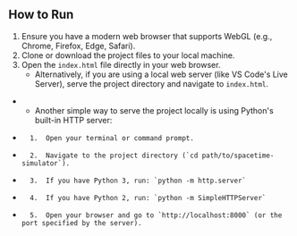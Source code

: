 
## How to Run

1.  Ensure you have a modern web browser that supports WebGL (e.g., Chrome, Firefox, Edge, Safari).
2.  Clone or download the project files to your local machine.
3.  Open the `index.html` file directly in your web browser.
    *   Alternatively, if you are using a local web server (like VS Code's Live Server), serve the project directory and navigate to `index.html`.
+   *   Another simple way to serve the project locally is using Python's built-in HTTP server:
+       1.  Open your terminal or command prompt.
+       2.  Navigate to the project directory (`cd path/to/spacetime-simulator`).
+       3.  If you have Python 3, run: `python -m http.server`
+       4.  If you have Python 2, run: `python -m SimpleHTTPServer`
+       5.  Open your browser and go to `http://localhost:8000` (or the port specified by the server).
